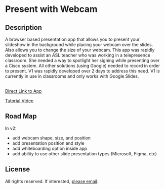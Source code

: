 # Present with Webcam

## Description

A browser based presentation app that allows you to present your slideshow in the background while placing your webcam over the slides.  Also allows you to change the size of your webcam.  This app was rapidly developed to assist an ASL teacher who was working in a telepresence classroom.  She needed a way to spotlight her signing while presenting over a Cisco system.  All other solutions (using Google) needed to record in order to present.  V1 was rapidly developed over 2 days to address this need.  V1 is currently in use in classrooms and only works with Google Slides.<br><br>

[Direct Link to App](https://apps4everyone.tech/apps/present-with-webcam/index.html)

[Tutorial Video](https://youtu.be/X4dNH7EuPnk)

## Road Map

In v2:
- add webcam shape, size, and position
- add presentation position and style
- add whiteboarding option inside app
- add ability to use other slide presentation types (Microsoft, Figma, etc)

## License
All rights reserved.  If interested, [please email](mailto:neal.easterling@gmail.com).  

